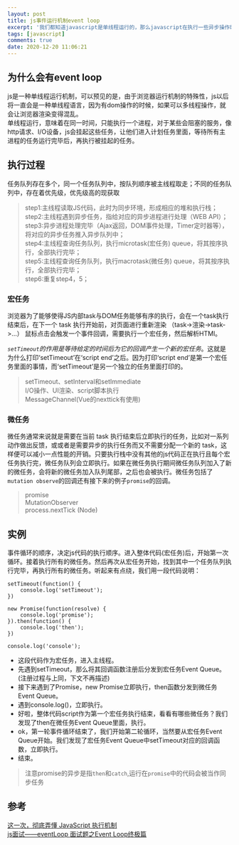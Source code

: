```yaml
---
layout: post
title: js事件运行机制event loop
excerpt: '我们都知道javascript是单线程运行的，那么javascript在执行一些异步操作时，是如何调度分配任务的'
tags: [javascript]
comments: true
date: 2020-12-20 11:06:21
---
```


## 为什么会有event loop
js是一种单线程运行机制，可以预见的是，由于浏览器运行机制的特殊性，js以后将一直会是一种单线程语言，因为有dom操作的时候，如果可以多线程操作，就会让浏览器渲染变得混乱。  
单线程运行，意味着在同一时间，只能执行一个进程，对于某些会阻塞的服务，像http请求、I/O设备，js会挂起这些任务，让他们进入计划任务里面，等待所有主进程的任务运行完毕后，再执行被挂起的任务。

## 执行过程
任务队列存在多个，同一个任务队列中，按队列顺序被主线程取走；不同的任务队列中，存在着优先级，优先级高的现获取  
>step1:主线程读取JS代码，此时为同步环境，形成相应的堆和执行栈；  
>step2:主线程遇到异步任务，指给对应的异步进程进行处理（WEB API）；  
>step3:异步进程处理完毕（Ajax返回，DOM事件处理，Timer定时器等），将对应的异步任务推入异步队列中；  
>step4:主线程查询任务队列，执行microtask(宏任务) queue，将其按序执行，全部执行完毕；  
>step5:主线程查询任务队列，执行macrotask(微任务) queue，将其按序执行，全部执行完毕；  
>step6:重复step4，5；  

### 宏任务
浏览器为了能够使得JS内部task与DOM任务能够有序的执行，会在一个task执行结束后，在下一个 task 执行开始前，对页面进行重新渲染 （task->渲染->task->...）
鼠标点击会触发一个事件回调，需要执行一个宏任务，然后解析HTMl。

*`setTimeout`的作用是等待给定的时间后为它的回调产生一个新的宏任务*。这就是为什么打印‘setTimeout’在‘script end’之后。因为打印‘script end’是第一个宏任务里面的事情，而‘setTimeout’是另一个独立的任务里面打印的。

>setTimeout、setInterval和setImmediate  
>I/O操作、UI渲染、script脚本执行  
>MessageChannel(Vue的nexttick有使用)  
### 微任务
微任务通常来说就是需要在当前 task 执行结束后立即执行的任务，比如对一系列动作做出反馈，或或者是需要异步的执行任务而又不需要分配一个新的 task，这样便可以减小一点性能的开销。只要执行栈中没有其他的js代码正在执行且每个宏任务执行完，微任务队列会立即执行。如果在微任务执行期间微任务队列加入了新的微任务，会将新的微任务加入队列尾部，之后也会被执行。微任务包括了`mutation observe`的回调还有接下来的例子`promise`的回调。

>promise  
>MutationObserver  
>process.nextTick (Node)  

## 实例
事件循环的顺序，决定js代码的执行顺序。进入整体代码(宏任务)后，开始第一次循环。接着执行所有的微任务。然后再次从宏任务开始，找到其中一个任务队列执行完毕，再执行所有的微任务。听起来有点绕，我们用一段代码说明：
```
setTimeout(function() {
    console.log('setTimeout');
})

new Promise(function(resolve) {
    console.log('promise');
}).then(function() {
    console.log('then');
})

console.log('console');

```
* 这段代码作为宏任务，进入主线程。  
* 先遇到setTimeout，那么将其回调函数注册后分发到宏任务Event Queue。(注册过程与上同，下文不再描述)  
* 接下来遇到了Promise，new Promise立即执行，then函数分发到微任务Event Queue。  
* 遇到console.log()，立即执行。  
* 好啦，整体代码script作为第一个宏任务执行结束，看看有哪些微任务？我们发现了then在微任务Event Queue里面，执行。  
* ok，第一轮事件循环结束了，我们开始第二轮循环，当然要从宏任务Event Queue开始。我们发现了宏任务Event Queue中setTimeout对应的回调函数，立即执行。  
* 结束。

> 注意promise的异步是指`then`和`catch`,运行在`promise`中的代码会被当作同步任务

## 参考
[这一次，彻底弄懂 JavaScript 执行机制
](https://juejin.cn/post/6844903512845860872)  
[js面试——eventLoop
](https://blog.csdn.net/qq_26443535/article/details/106785350)
[面试题之Event Loop终极篇](https://segmentfault.com/a/1190000019494012)